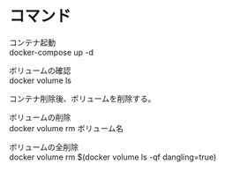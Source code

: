 # コマンド

コンテナ起動  
docker-compose up -d

ボリュームの確認  
docker volume ls    

コンテナ削除後、ボリュームを削除する。  

ボリュームの削除  
docker volume rm ボリューム名

ボリュームの全削除  
docker volume rm $(docker volume ls -qf dangling=true)
